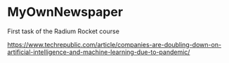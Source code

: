 # MyOwnNewspaper
First task of the Radium Rocket course

https://www.techrepublic.com/article/companies-are-doubling-down-on-artificial-intelligence-and-machine-learning-due-to-pandemic/
